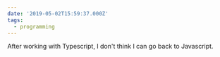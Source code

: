 ```yaml
---
date: '2019-05-02T15:59:37.000Z'
tags:
  - programming
---
```


After working with Typescript, I don't think I can go back to Javascript.
